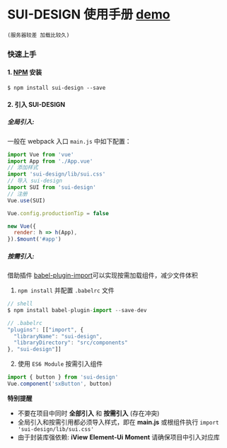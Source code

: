 # SUI-DESIGN 使用手册 [demo](http://119.45.142.60:8080/sui-design/)
`(服务器较差 加载比较久)`
### 快速上手

#### 1. [NPM](https://www.npmjs.com/package/sui-design) 安装 

```shell
$ npm install sui-design --save
```

#### 2. 引入 **SUI-DESIGN**

##### 全局引入:

一般在 webpack 入口 `main.js` 中如下配置：

```javascript
import Vue from 'vue'
import App from './App.vue'
// 添加样式
import 'sui-design/lib/sui.css'
// 导入 sui-design
import SUI from 'sui-design'
// 注册
Vue.use(SUI)

Vue.config.productionTip = false

new Vue({
  render: h => h(App),
}).$mount('#app')
```

##### 按需引入:

借助插件 [babel-plugin-import](https://github.com/ant-design/babel-plugin-import)可以实现按需加载组件，减少文件体积

1.  `npm install` 并配置 `.babelrc` 文件

```javascript
// shell
$ npm install babel-plugin-import --save-dev

// .babelrc
"plugins": [["import", {
  "libraryName": "sui-design",
  "libraryDirectory": "src/components"
}, "sui-design"]]
```

2. 使用 `ES6 Module` 按需引入组件

```javascript
import { button } from 'sui-design'
Vue.component('sxButton', button)
```

**特别提醒**

- 不要在项目中同时 **全部引入** 和 **按需引入** (存在冲突)
- 全局引入和按需引用都必须导入样式，即在 **main.js** 或根组件执行 `import 'sui-design/lib/sui.css'`
- 由于封装库强依赖: **iView** **Element-Ui** **Moment** 请确保项目中引入对应库
